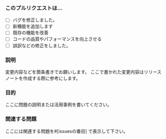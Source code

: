 ### このプルリクエストは...

- [ ] バグを修正しました。
- [ ] 新機能を追加します
- [ ] 既存の機能を改善
- [ ] コードの品質やパフォーマンスを向上させる
- [ ] 誤訳などの修正をしました。

### 説明

変更内容などを箇条書きでお願いします。 ここで書かれた変更内容はリリースノートを作成する際に参考にします。

### 目的

ここに問題の説明または活用事例を書いてください。

### 関連する問題

ここには関連する問題を#[issuesの番目] で表示して下さい。
